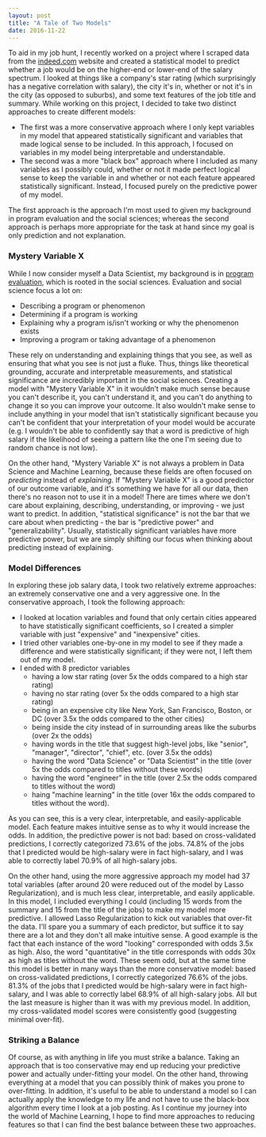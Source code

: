 ```yaml
---
layout: post
title: "A Tale of Two Models"
date: 2016-11-22
---
```

To aid in my job hunt, I recently worked on a project where I scraped data from the [indeed.com](https://www.indeed.com) website and created a statistical model to predict whether a job would be on the higher-end or lower-end of the salary spectrum. I looked at things like a company's star rating (which surprisingly has a negative correlation with salary), the city it's in, whether or not it's in the city (as opposed to suburbs), and some text features of the job title and summary. While working on this project, I decided to take two distinct approaches to create different models:
- The first was a more conservative approach where I only kept variables in my model that appeared statistically significant and variables that made logical sense to be included. In this approach, I focused on variables in my model being interpretable and understandable.
- The second was a more "black box" approach where I included as many variables as I possibly could, whether or not it made perfect logical sense to keep the variable in and whether or not each feature appeared statistically significant. Instead, I focused purely on the predictive power of my model.


The first approach is the approach I'm most used to given my background in program evaluation and the social sciences; whereas the second approach is perhaps more appropriate for the task at hand since my goal is only prediction and not explanation.

### Mystery Variable X
While I now consider myself a Data Scientist, my background is in [program evaluation](https://www.socialsolutions.com/blog/what-is-program-evaluation/), which is rooted in the social sciences. Evaluation and social science focus a lot on:
- Describing a program or phenomenon
- Determining if a program is working
- Explaining why a program is/isn't working or why the phenomenon exists
- Improving a program or taking advantage of a phenomenon

These rely on understanding and explaining things that you see, as well as ensuring that what you see is not just a fluke. Thus, things like theoretical grounding, accurate and interpretable measurements, and statistical significance are incredibly important in the social sciences. Creating a model with "Mystery Variable X" in it wouldn't make much sense because you can't describe it, you can't understand it, and you can't do anything to change it so you can improve your outcome. It also wouldn't make sense to include anything in your model that isn't statistically significant because you can't be confident that your interpretation of your model would be accurate (e.g. I wouldn't be able to confidently say that a word is predictive of high salary if the likelihood of seeing a pattern like the one I'm seeing due to random chance is not low).

On the other hand, "Mystery Variable X" is not always a problem in Data Science and Machine Learning, because these fields are often focused on *predicting* instead of *explaining*. If "Mystery Variable X" is a good predictor of our outcome variable, and it's something we have for all our data, then there's no reason not to use it in a model! There are times where we don't care about explaining, describing, understanding, or improving - we just want to predict. In addition, "statistical significance" is not the bar that we care about when predicting - the bar is "predictive power" and "generalizability". Usually, statistically significant variables have more predictive power, but we are simply shifting our focus when thinking about predicting instead of explaining.

### Model Differences
In exploring these job salary data, I took two relatively extreme approaches: an extremely conservative one and a very aggressive one. In the conservative approach, I took the following approach:
- I looked at location variables and found that only certain cities appeared to have statistically significant coefficients, so I created a simpler variable with just "expensive" and "inexpensive" cities. 
- I tried other variables one-by-one in my model to see if they made a difference and were statistically significant; if they were not, I left them out of my model.
- I ended with 8 predictor variables
  - having a low star rating (over 5x the odds compared to a high star rating)
  - having no star rating (over 5x the odds compared to a high star rating)
  - being in an expensive city like New York, San Francisco, Boston, or DC (over 3.5x the odds compared to the other cities)
  - being inside the city instead of in surrounding areas like the suburbs (over 2x the odds)
  - having words in the title that suggest high-level jobs, like "senior", "manager", "director", "chief", etc. (over 3.5x the odds)
  - having the word "Data Science" or "Data Scientist" in the title (over 5x the odds compared to titles without these words)
  - having the word "engineer" in the title (over 2.5x the odds compared to titles without the word)
  - haing "machine learning" in the title (over 16x the odds compared to titles without the word).


As you can see, this is a very clear, interpretable, and easily-applicable model. Each feature makes intuitive sense as to why it would increase the odds. In addition, the predictive power is not bad: based on cross-validated predictions, I correctly categorized 73.6% of the jobs. 74.8% of the jobs that I predicted would be high-salary were in fact high-salary, and I was able to correctly label 70.9% of all high-salary jobs.

On the other hand, using the more aggressive approach my model had 37 total variables (after around 20 were reduced out of the model by Lasso Regularization), and is much less clear, interpretable, and easily applicable. In this model, I included everything I could (including 15 words from the summary and 15 from the title of the jobs) to make my model more predictive. I allowed Lasso Regularization to kick out variables that over-fit the data. I'll spare you a summary of each predictor, but suffice it to say there are a lot and they don't all make intuitive sense. A good example is the fact that each instance of the word "looking" corresponded with odds 3.5x as high. Also, the word "quantitative" in the title corresponds with odds 30x as high as titles without the word. These seem odd, but at the same time this model is better in many ways than the more conservative model: based on cross-validated predictions, I correctly categorized 76.6% of the jobs. 81.3% of the jobs that I predicted would be high-salary were in fact high-salary, and I was able to correctly label 68.9% of all high-salary jobs. All but the last measure is higher than it was with my previous model. In addition, my cross-validated model scores were consistently good (suggesting minimal over-fit).

### Striking a Balance
Of course, as with anything in life you must strike a balance. Taking an approach that is too conservative may end up reducing your predictive power and actually under-fitting your model. On the other hand, throwing everything at a model that you can possibly think of makes you prone to over-fitting. In addition, it's useful to be able to understand a model so I can actually apply the knowledge to my life and not have to use the black-box algorithm every time I look at a job posting. As I continue my journey into the world of Machine Learning, I hope to find more approaches to reducing features so that I can find the best balance between these two approaches.
